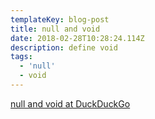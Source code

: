 ```yaml
---
templateKey: blog-post
title: null and void
date: 2018-02-28T10:28:24.114Z
description: define void
tags:
  - 'null'
  - void
---
```

[null and void at DuckDuckGo](https://duckduckgo.com/?q=null+and+void&ia=definition)
